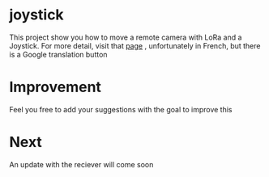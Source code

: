 # joystick
This project show you how to move a remote camera with LoRa and a Joystick.
For more detail, visit that [page](http://smart-idea.io/un-joystick-pour-orienter-un-objet-avec-lora-1/) , unfortunately in French, but there is a Google translation button

# Improvement
Feel you free to add your suggestions with the goal to improve this

# Next
An update with the reciever will come soon
